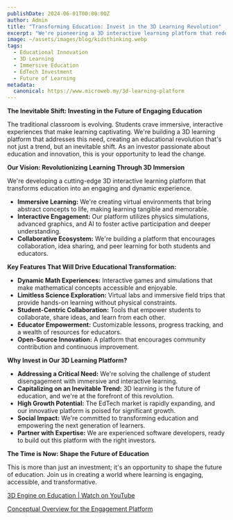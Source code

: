 ```yaml
---
publishDate: 2024-06-01T00:00:00Z
author: Admin
title: "Transforming Education: Invest in the 3D Learning Revolution"
excerpt: "We're pioneering a 3D interactive learning platform that redefines engagement and makes education captivating. This is not just a trend; it's the future of learning. Invest in innovation that students will embrace."
image: ~/assets/images/blog/kidsthinking.webp
tags:
  - Educational Innovation
  - 3D Learning
  - Immersive Education
  - EdTech Investment
  - Future of Learning
metadata:
  canonical: https://www.microweb.my/3d-learning-platform
---
```


**The Inevitable Shift: Investing in the Future of Engaging Education**

The traditional classroom is evolving. Students crave immersive, interactive experiences that make learning captivating. We're building a 3D learning platform that addresses this need, creating an educational revolution that's not just a trend, but an inevitable shift. As an investor passionate about education and innovation, this is your opportunity to lead the change.

**Our Vision: Revolutionizing Learning Through 3D Immersion**

We're developing a cutting-edge 3D interactive learning platform that transforms education into an engaging and dynamic experience.

* **Immersive Learning:** We're creating virtual environments that bring abstract concepts to life, making learning tangible and memorable.
* **Interactive Engagement:** Our platform utilizes physics simulations, advanced graphics, and AI to foster active participation and deeper understanding.
* **Collaborative Ecosystem:** We're building a platform that encourages collaboration, idea sharing, and peer learning for both students and educators.

**Key Features That Will Drive Educational Transformation:**

* **Dynamic Math Experiences:** Interactive games and simulations that make mathematical concepts accessible and enjoyable.
* **Limitless Science Exploration:** Virtual labs and immersive field trips that provide hands-on learning without physical constraints.
* **Student-Centric Collaboration:** Tools that empower students to collaborate, share ideas, and learn from each other.
* **Educator Empowerment:** Customizable lessons, progress tracking, and a wealth of resources for educators.
* **Open-Source Innovation:** A platform that encourages community contribution and continuous improvement.

**Why Invest in Our 3D Learning Platform?**

* **Addressing a Critical Need:** We're solving the challenge of student disengagement with immersive and interactive learning.
* **Capitalizing on an Inevitable Trend:** 3D learning is the future of education, and we're at the forefront of this revolution.
* **High Growth Potential:** The EdTech market is rapidly expanding, and our innovative platform is poised for significant growth.
* **Social Impact:** We're committed to transforming education and empowering the next generation of learners.
* **Partner with Expertise:** We are experienced software developers, ready to build out this platform with the right investors.

**The Time is Now: Shape the Future of Education**

This is more than just an investment; it's an opportunity to shape the future of education. Join us in creating a world where learning is engaging, accessible, and transformative.

<a href="https://youtu.be/8V0-h2q0cAg" target="_blank">3D Engine on Education | Watch on YouTube</a>

<a href="https://edu.microweb.my" target="_blank">Conceptual Overview for the Engagement Platform</a>